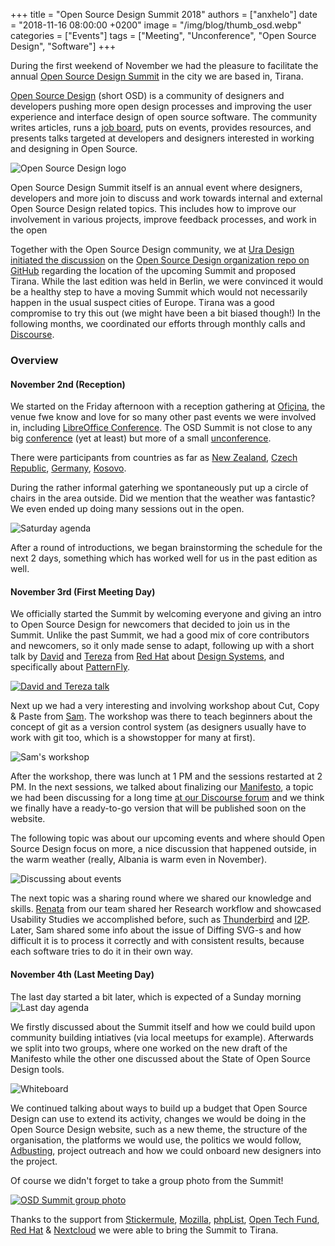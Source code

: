 +++
title = "Open Source Design Summit 2018"
authors = ["anxhelo"]
date = "2018-11-16 08:00:00 +0200"
image = "/img/blog/thumb_osd.webp"
categories = ["Events"]
tags = ["Meeting", "Unconference", "Open Source Design", "Software"]
+++

During the first weekend of November we had the pleasure to facilitate the annual [Open Source Design Summit](https://opensourcedesign.net/summit) in the city we are based in, Tirana.

[Open Source Design](https://opensourcedesign.net/) (short OSD) is a community of designers and developers pushing more open design processes and improving the user experience and interface design of open source software. The community writes articles, runs a [job board](https://opensourcedesign.net/jobs), puts on events, provides resources, and presents talks targeted at developers and designers interested in working and designing in Open Source.

![Open Source Design logo](/img/blog/osd-logo.webp)

Open Source Design Summit itself is an annual event where designers, developers and more join to discuss and work towards internal and external Open Source Design related topics. This includes how to improve our involvement in various projects, improve feedback processes, and work in the open

Together with the Open Source Design community, we at [Ura Design](https://ura.design) [initiated the discussion](https://github.com/opensourcedesign/organization/issues/103) on the [Open Source Design organization repo on GitHub](https://github.com/opensourcedesign) regarding the location of the upcoming Summit and proposed Tirana. While the last edition was held in Berlin, we were convinced it would be a healthy step to have a moving Summit which would not necessarily happen in the usual suspect cities of Europe. Tirana was a good compromise to try this out (we might have been a bit biased though!)
In the following months, we coordinated our efforts through monthly calls and [Discourse](https://discourse.opensourcedesign.net/).
 
### Overview

#### November 2nd (Reception)

We started on the Friday afternoon with a reception gathering at [Ofiçina](http://oficina.al), the venue fwe know and love for so many other past events we were involved in, including [LibreOffice Conference](https://ura.design/2018/10/20/libocon-2018-visual-identity). The OSD Summit is not close to any big [conference](https://en.wikipedia.org/wiki/Conference) (yet at least)  but more of a small [unconference](https://en.wikipedia.org/wiki/Unconference).

There were participants from countries as far as [New Zealand](https://en.wikipedia.org/wiki/New_Zealand), [Czech Republic](https://en.wikipedia.org/wiki/Czech_Republic), [Germany](https://en.wikipedia.org/wiki/Germany), [Kosovo](https://en.wikipedia.org/wiki/Kosovo). 
 
During the rather informal gaterhing we spontaneously put up a circle of chairs in the area outside. Did we mention that the weather was fantastic? We even ended up doing many sessions out in the open.

![Saturday agenda](/img/blog/osd-agenda-sat.webp)

After a round of introductions, we began brainstorming the schedule for the next 2 days, something which has worked well for us in the past edition as well. 

#### November 3rd (First Meeting Day)

We officially started the Summit by welcoming everyone and giving an intro to Open Source Design for newcomers that decided to join us in the Summit. Unlike the past Summit, we had a good mix of core contributors and newcomers, so it only made sense to adapt, following up with a short talk by [David](https://twitter.com/halaszdavid) and [Tereza](https://twitter.com/terezanovotna_) from [Red Hat](https://redhat.com) about [Design Systems](https://en.wikipedia.org/wiki/Systems_design), and specifically about [PatternFly](https://www.patternfly.org/). 

[![David and Tereza talk](/img/blog/osd-david-tereza.webp)](https://upload.wikimedia.org/wikipedia/commons/0/0a/Open_Source_Design_Summit_2018_-_79.webp)

Next up we had a very interesting and involving workshop about Cut, Copy & Paste from [Sam](https://cameralibre.cc). The workshop was there to teach beginners about the concept of git as a version control system (as designers usually have to work with git too, which is a showstopper for many at first).

![Sam's workshop](/img/blog/osd-sam-workshop.webp)

After the workshop, there was lunch at 1 PM and the sessions restarted at 2 PM. In the next sessions, we talked about finalizing our [Manifesto](https://en.wikipedia.org/wiki/Manifesto), a topic we had been discussing for a long time [at our Discourse forum](https://discourse.opensourcedesign.net/t/open-source-design-manifesto/630) and we think we finally have a ready-to-go version that will be published soon on the website.

The following topic was about our upcoming events and where should Open Source Design focus on more, a nice discussion that happened outside, in the warm weather (really, Albania is warm even in November).

![Discussing about events](/img/blog/osd-events.webp)

The next topic was a sharing round where we shared our knowledge and skills. [Renata](https://twitter.com/RenataGegaj) from our team shared her Research workflow and showcased Usability Studies we accomplished before, such as [Thunderbird](https://ura.design/projects/thunderbird) and [I2P](https://ura.design/projects/i2p). Later, Sam shared some info about the issue of Diffing SVG-s and how difficult it is to process it correctly and with consistent results, because each software tries to do it in their own way. 

#### November 4th (Last Meeting Day)

The last day started a bit later, which is expected of a Sunday morning
![Last day agenda](/img/blog/osd-agenda-sun.webp)

We firstly discussed about the Summit itself and how we could build upon community building intiatives (via local meetups for example). Afterwards we split into two groups, where one worked on the new draft of the Manifesto while the other one discussed about the State of Open Source Design tools. 

![Whiteboard](/img/blog/osd-whiteboard-sun.webp)

We continued talking about ways to build up a budget that Open Source Design can use to extend its activity, changes we would be doing in the Open Source Design website, such as a new theme, the structure of the organisation, the platforms we would use, the politics we would follow, [Adbusting](https://www.wordaz.com/adbusting.html), project outreach and how we could onboard new designers into the project.

Of course we didn't forget to take a group photo from the Summit!

[![OSD Summit group photo](/img/blog/osd-group-photo.webp)](https://upload.wikimedia.org/wikipedia/commons/5/54/Open_Source_Design_Summit_2018_-_95.webp)
 
Thanks to the support from [Stickermule](https://stickermule.com), [Mozilla](https://mozilla.org), [phpList](https://phplist.com), [Open Tech Fund](https://opentech.fund), [Red Hat](https://redhat.com) & [Nextcloud](https://nextcloud.com) we were able to bring the Summit to Tirana.


